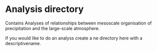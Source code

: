 # Analysis directory
Contains Analyses of relationships between mesoscale organisation of precipitation and the large-scale atmosphere.

If you would like to do an analyss create a ne directory here with a descriptivename.

